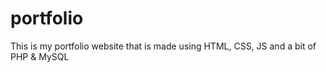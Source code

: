 # portfolio
This is my portfolio website that is made using HTML, CSS, JS and a bit of PHP &amp; MySQL
